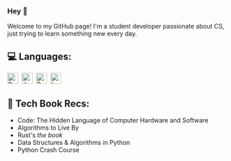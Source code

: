 ### Hey 👋

Welcome to my GitHub page! I'm a student developer passionate about CS, just trying to learn something new every day.

## 💻 Languages: 
[<img src="https://img.shields.io/badge/-Python-3670A0?style=for-the-badge&logo=python&logoColor=ffdd54" alt="Python" title="Python" height="25"/>](https://www.python.org/)&nbsp;
[<img src="https://img.shields.io/badge/java-%23ED8B00.svg?style=for-the-badge&logo=java&logoColor=white" alt="Java" title="Java" height="25"/>](https://www.java.com/en/)&nbsp;
[<img src="http://img.shields.io/badge/-Rust-f8642c?style=for-the-badge&logo=rust&logoColor=321d13" alt="Rust" title="Rust" height="25"/>](https://www.rust-lang.org/)&nbsp;
[<img src="https://img.shields.io/badge/-LaTex-008080?style=for-the-badge&logo=latex&logoColor=white" alt="LaTex" title="LaTex" height="25"/>](https://www.latex-project.org/)&nbsp;

  
## 📖 Tech Book Recs: 
  - Code: The Hidden Language of Computer Hardware and Software
  - Algorithms to Live By
  - Rust's *the book*
  - Data Structures & Algorithms in Python
  - Python Crash Course
